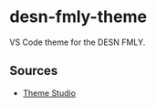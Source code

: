 # desn-fmly-theme
VS Code theme for the DESN FMLY.

## Sources
* [Theme Studio](https://themes.vscode.one)